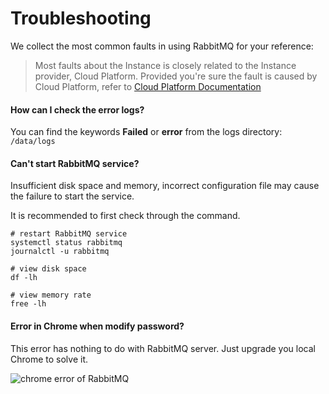 # Troubleshooting

We collect the most common faults in using RabbitMQ for your reference:

> Most faults about the Instance is closely related to the Instance provider, Cloud Platform. Provided you're sure the fault is caused by Cloud Platform, refer to [Cloud Platform Documentation](https://support.websoft9.com/docs/faq/tech-instance.html)

#### How can I check the error logs?

You can find the keywords **Failed** or **error** from the logs directory: `/data/logs`

#### Can't start RabbitMQ service?

Insufficient disk space and memory, incorrect configuration file may cause the failure to start the service. 

It is recommended to first check through the command.

```shell
# restart RabbitMQ service
systemctl status rabbitmq
journalctl -u rabbitmq

# view disk space
df -lh

# view memory rate
free -lh
```

#### Error in Chrome when modify password?

This error has nothing to do with RabbitMQ server. Just upgrade you local Chrome to solve it.

![chrome error of RabbitMQ](https://libs.websoft9.com/Websoft9/DocsPicture/zh/rabbitmq/rabbitmq-chromeerror-websoft9.png)

